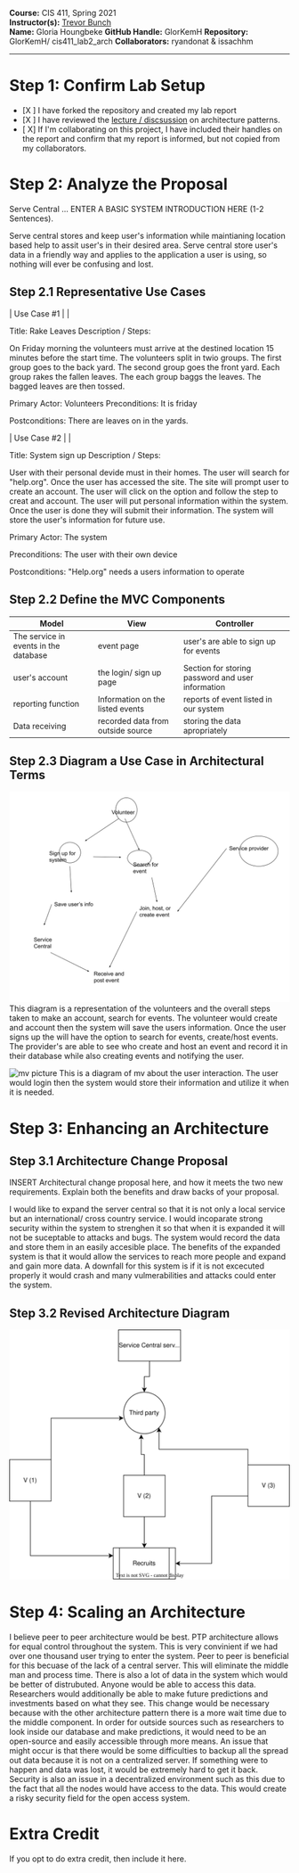 **Course:** CIS 411, Spring 2021  
**Instructor(s):** [Trevor Bunch](https://github.com/trevordbunch)  
**Name:** Gloria Houngbeke
**GitHub Handle:** GlorKemH
**Repository:** GlorKemH/ cis411_lab2_arch
**Collaborators:**  ryandonat & issachhm
___

# Step 1: Confirm Lab Setup
- [X ] I have forked the repository and created my lab report
- [X ] I have reviewed the [lecture / discsussion](../assets/04p1_SolutionArchitectures.pdf) on architecture patterns.
- [ X] If I'm collaborating on this project, I have included their handles on the report and confirm that my report is informed, but not copied from my collaborators.

# Step 2: Analyze the Proposal
Serve Central ... ENTER A BASIC SYSTEM INTRODUCTION HERE (1-2 Sentences).

Serve central stores and keep user's information while maintianing location based help to assit user's in their desired area. Serve central store user's data in a friendly way and applies to the application a user is using, so nothing will ever be confusing and lost.

## Step 2.1 Representative Use Cases  

| Use Case #1 | |

Title: Rake Leaves
Description / Steps:

On Friday morning the volunteers must arrive at the destined location 15 minutes before the start time. The volunteers split in twio groups. The first group goes to the back yard. The second group goes the front yard. Each group rakes the fallen leaves. The each group baggs the leaves. The bagged leaves are then tossed.

Primary Actor: Volunteers
Preconditions: It is friday

Postconditions: There are leaves on in the yards.

| Use Case #2 | |

Title: System sign up
Description / Steps:

User with their personal devide must in their homes. The user will search for "help.org". Once the user has accessed the site. The site will prompt user to create an account. The user will click on the option and follow the step to creat and account. The user will put personal information within the system. Once the user is done they will submit their information. The system will store the user's information for future use.

Primary Actor: The system

Preconditions: The user with their own device

Postconditions: "Help.org" needs a users information to operate

## Step 2.2 Define the MVC Components

| Model | View | Controller |
|---|---|---|
|The service in events in the database  | event page | user's are able to sign up for events |
|user's account |  the login/ sign up page| Section for storing password and user information  |
|reporting function| Information on the listed events | reports of event listed in our system |
| Data receiving | recorded data from outside source | storing the data apropriately | 

## Step 2.3 Diagram a Use Case in Architectural Terms

![Use case picture](../assets/Architecture%20Drawing.svg)
This diagram is a representation of the volunteers and the overall steps taken to make an account, search for events. The volunteer would create and account then the system will save the users information. Once the user signs up the will have the option to search for events, create/host events. The provider's are able to see who create and host an event and record it in their database while also creating events and notifying the user. 

![mv picture](../assets/Mv.svg)
This is a diagram of mv about the user interaction. The user would login then the system would store their information and utilize it when it is needed.
# Step 3: Enhancing an Architecture

## Step 3.1 Architecture Change Proposal
INSERT Architectural change proposal here, and how it meets the two new requirements.  Explain both the benefits and draw backs of your proposal.

I would like to expand the server central so that it is not only a local service but an international/ cross country service. I would incoparate strong security within the system to strenghen it so that when it is expanded it will not be suceptable to attacks and bugs. The system would record the data and store them in an easily accesible place. The benefits of the expanded system is that it would allow the services to reach more people and expand and gain more data. A downfall for this system is if it is not excecuted properly it would crash and many vulmerabilities and attacks could enter the system. 


## Step 3.2 Revised Architecture Diagram

![step 3](../assets/3%20Diagram.drawio.svg)


# Step 4: Scaling an Architecture

 I believe peer to peer architecture would be best. PTP architecture allows for equal control throughout the system. This is very convinient if we had over one thousand user trying to enter the system. Peer to peer is beneficial for this becuase of the lack of a central server. This will eliminate the middle man and process time. There is also a lot of data in the system which would be better of distrubuted. Anyone would be able to access this data. Researchers would additionally be able to make future predictions and investments based on what they see. This change would be necessary because with the other architecture pattern there is a more wait time due to the middle component. In order for outside sources such as researchers to look inside our database and make predictions, it would need to be an open-source and easily accessible through more means. An  issue that might occur is that there would be some difficulties to backup all the spread out data because it is not on a centralized server. If something were to happen and data was lost, it would be extremely hard to get it back. Security is also an issue in a decentralized environment such as this due to the fact that all the nodes would have access to the data. This would create a risky security field for the open access system.






# Extra Credit
If you opt to do extra credit, then include it here.